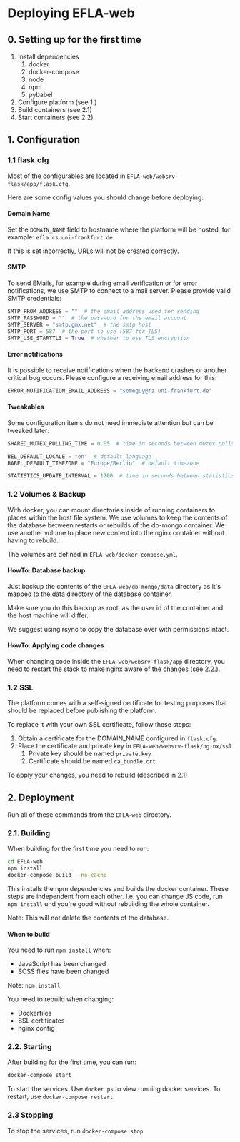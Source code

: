 # Deploying EFLA-web

## 0. Setting up for the first time

1. Install dependencies
    1. docker
    2. docker-compose
    4. node
    5. npm
    6. pybabel
2. Configure platform (see 1.)
3. Build containers (see 2.1)
4. Start containers (see 2.2)

## 1. Configuration

### 1.1 flask.cfg

Most of the configurables are located in `EFLA-web/websrv-flask/app/flask.cfg`.

Here are some config values you should change before deploying:

#### Domain Name

Set the `DOMAIN_NAME` field to hostname where the platform will be hosted, for
example: `efla.cs.uni-frankfurt.de`.

If this is set incorrectly, URLs will not be created correctly.

#### SMTP

To send EMails, for example during email verification or for error notifications,
we use SMTP to connect to a mail server. Please provide valid SMTP credentials:

```python
SMTP_FROM_ADDRESS = ""  # the email address used for sending
SMTP_PASSWORD = ""  # the password for the email account
SMTP_SERVER = "smtp.gmx.net"  # the smtp host
SMTP_PORT = 587  # the port to use (587 for TLS)
SMTP_USE_STARTTLS = True  # whether to use TLS encryption
```

#### Error notifications

It is possible to receive notifications when the backend crashes or another
critical bug occurs. Please configure a receiving email address for this:

```python
ERROR_NOTIFICATION_EMAIL_ADDRESS = "someguy@rz.uni-frankfurt.de"
```

#### Tweakables

Some configuration items do not need immediate attention but can be tweaked later:

```python
SHARED_MUTEX_POLLING_TIME = 0.05  # time in seconds between mutex polls

BEL_DEFAULT_LOCALE = "en"  # default language
BABEL_DEFAULT_TIMEZONE = "Europe/Berlin"  # default timezone

STATISTICS_UPDATE_INTERVAL = 1200  # time in seconds between statistics updates
```

### 1.2 Volumes & Backup

With docker, you can mount directories inside of running containers to places
within the host file system. We use volumes to keep the contents of the database
between restarts or rebuilds of the db-mongo container. We use another
volume to place new content into the nginx container without having to rebuild.

The volumes are defined in `EFLA-web/docker-compose.yml`.

#### HowTo: Database backup

Just backup the contents of the `EFLA-web/db-mongo/data` directory as it's mapped
to the data directory of the database container.

Make sure you do this backup as root, as the user id of the container and
the host machine will differ.

We suggest using rsync to copy the database over with permissions intact.

#### HowTo: Applying code changes

When changing code inside the `EFLA-web/websrv-flask/app` directory, you need
to restart the stack to make nginx aware of the changes (see 2.2.).

### 1.2 SSL

The platform comes with a self-signed certificate for testing
purposes that should be replaced before publishing the platform.

To replace it with your own SSL certificate, follow these steps:

1. Obtain a certificate for the DOMAIN_NAME configured in `flask.cfg`.
2. Place the certificate and private key in `EFLA-web/websrv-flask/nginx/ssl`
    1. Private key should be named `private.key`
    2. Certificate should be named `ca_bundle.crt`

To apply your changes, you need to rebuild (described in 2.1)

## 2. Deployment

Run all of these commands from the `EFLA-web` directory.

### 2.1. Building

When building for the first time you need to run:

```bash
cd EFLA-web
npm install
docker-compose build --no-cache
```

This installs the npm dependencies and builds the docker container.
These steps are independent from each other. I.e. you can change JS
code, run `npm install` und you're good without rebuilding the whole 
container.

Note: This will not delete the contents of the database.

#### When to build

You need to run `npm install` when:

- JavaScript has been changed
- SCSS files have been changed

Note: `npm install`,

You need to rebuild when changing:

- Dockerfiles
- SSL certificates
- nginx config

### 2.2. Starting

After building for the first time, you can run:

```bash
docker-compose start
```

To start the services. Use `docker ps` to view running docker services.
To restart, use `docker-compose restart`.

### 2.3 Stopping

To stop the services, run `docker-compose stop`